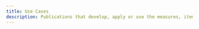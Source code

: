 ```yaml
---
title: Use Cases
description: Publications that develop, apply or use the measures, items and datasets presented here.
---
```


